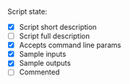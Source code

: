

Script state:
 - [x] Script short description
 - [ ] Script full description
 - [x] Accepts command line params
 - [x] Sample inputs
 - [x] Sample outputs
 - [ ] Commented
